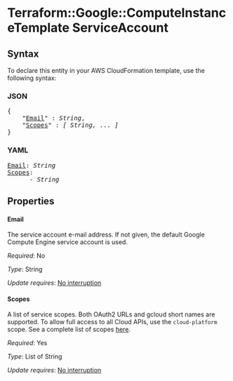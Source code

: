 # Terraform::Google::ComputeInstanceTemplate ServiceAccount

## Syntax

To declare this entity in your AWS CloudFormation template, use the following syntax:

### JSON

<pre>
{
    "<a href="#email" title="Email">Email</a>" : <i>String</i>,
    "<a href="#scopes" title="Scopes">Scopes</a>" : <i>[ String, ... ]</i>
}
</pre>

### YAML

<pre>
<a href="#email" title="Email">Email</a>: <i>String</i>
<a href="#scopes" title="Scopes">Scopes</a>: <i>
      - String</i>
</pre>

## Properties

#### Email

The service account e-mail address. If not given, the
default Google Compute Engine service account is used.

_Required_: No

_Type_: String

_Update requires_: [No interruption](https://docs.aws.amazon.com/AWSCloudFormation/latest/UserGuide/using-cfn-updating-stacks-update-behaviors.html#update-no-interrupt)

#### Scopes

A list of service scopes. Both OAuth2 URLs and gcloud
short names are supported. To allow full access to all Cloud APIs, use the
`cloud-platform` scope. See a complete list of scopes [here](https://cloud.google.com/sdk/gcloud/reference/alpha/compute/instances/set-scopes#--scopes).

_Required_: Yes

_Type_: List of String

_Update requires_: [No interruption](https://docs.aws.amazon.com/AWSCloudFormation/latest/UserGuide/using-cfn-updating-stacks-update-behaviors.html#update-no-interrupt)

